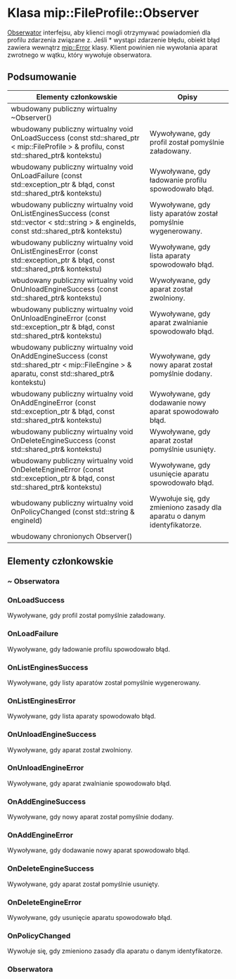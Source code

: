 # <a name="class-mipfileprofileobserver"></a>Klasa mip::FileProfile::Observer 
[Obserwator](#classmip_1_1_file_profile_1_1_observer) interfejsu, aby klienci mogli otrzymywać powiadomień dla profilu zdarzenia związane z.
Jeśli * wystąpi zdarzenie błędu, obiekt błąd zawiera wewnątrz [mip::Error](#classmip_1_1_error) klasy. Klient powinien nie wywołania aparat zwrotnego w wątku, który wywołuje obserwatora.
  
## <a name="summary"></a>Podsumowanie
 Elementy członkowskie                        | Opisy                                
--------------------------------|---------------------------------------------
wbudowany publiczny wirtualny ~Observer()  |  
wbudowany publiczny wirtualny void OnLoadSuccess (const std::shared_ptr < mip::FileProfile > & profilu, const std::shared_ptr<void>& kontekstu)  |  Wywoływane, gdy profil został pomyślnie załadowany.
wbudowany publiczny wirtualny void OnLoadFailure (const std::exception_ptr & błąd, const std::shared_ptr<void>& kontekstu)  |  Wywoływane, gdy ładowanie profilu spowodowało błąd.
wbudowany publiczny wirtualny void OnListEnginesSuccess (const std::vector < std::string > & engineIds, const std::shared_ptr<void>& kontekstu)  |  Wywoływane, gdy listy aparatów został pomyślnie wygenerowany.
wbudowany publiczny wirtualny void OnListEnginesError (const std::exception_ptr & błąd, const std::shared_ptr<void>& kontekstu)  |  Wywoływane, gdy lista aparaty spowodowało błąd.
wbudowany publiczny wirtualny void OnUnloadEngineSuccess (const std::shared_ptr<void>& kontekstu)  |  Wywoływane, gdy aparat został zwolniony.
wbudowany publiczny wirtualny void OnUnloadEngineError (const std::exception_ptr & błąd, const std::shared_ptr<void>& kontekstu)  |  Wywoływane, gdy aparat zwalnianie spowodowało błąd.
wbudowany publiczny wirtualny void OnAddEngineSuccess (const std::shared_ptr < mip::FileEngine > & aparatu, const std::shared_ptr<void>& kontekstu)  |  Wywoływane, gdy nowy aparat został pomyślnie dodany.
wbudowany publiczny wirtualny void OnAddEngineError (const std::exception_ptr & błąd, const std::shared_ptr<void>& kontekstu)  |  Wywoływane, gdy dodawanie nowy aparat spowodowało błąd.
wbudowany publiczny wirtualny void OnDeleteEngineSuccess (const std::shared_ptr<void>& kontekstu)  |  Wywoływane, gdy aparat został pomyślnie usunięty.
wbudowany publiczny wirtualny void OnDeleteEngineError (const std::exception_ptr & błąd, const std::shared_ptr<void>& kontekstu)  |  Wywoływane, gdy usunięcie aparatu spowodowało błąd.
wbudowany publiczny wirtualny void OnPolicyChanged (const std::string & engineId)  |  Wywołuje się, gdy zmieniono zasady dla aparatu o danym identyfikatorze.
wbudowany chronionych Observer()  |  
  
## <a name="members"></a>Elementy członkowskie
  
### <a name="observer"></a>~ Obserwatora
  
### <a name="onloadsuccess"></a>OnLoadSuccess
Wywoływane, gdy profil został pomyślnie załadowany.
  
### <a name="onloadfailure"></a>OnLoadFailure
Wywoływane, gdy ładowanie profilu spowodowało błąd.
  
### <a name="onlistenginessuccess"></a>OnListEnginesSuccess
Wywoływane, gdy listy aparatów został pomyślnie wygenerowany.
  
### <a name="onlistengineserror"></a>OnListEnginesError
Wywoływane, gdy lista aparaty spowodowało błąd.
  
### <a name="onunloadenginesuccess"></a>OnUnloadEngineSuccess
Wywoływane, gdy aparat został zwolniony.
  
### <a name="onunloadengineerror"></a>OnUnloadEngineError
Wywoływane, gdy aparat zwalnianie spowodowało błąd.
  
### <a name="onaddenginesuccess"></a>OnAddEngineSuccess
Wywoływane, gdy nowy aparat został pomyślnie dodany.
  
### <a name="onaddengineerror"></a>OnAddEngineError
Wywoływane, gdy dodawanie nowy aparat spowodowało błąd.
  
### <a name="ondeleteenginesuccess"></a>OnDeleteEngineSuccess
Wywoływane, gdy aparat został pomyślnie usunięty.
  
### <a name="ondeleteengineerror"></a>OnDeleteEngineError
Wywoływane, gdy usunięcie aparatu spowodowało błąd.
  
### <a name="onpolicychanged"></a>OnPolicyChanged
Wywołuje się, gdy zmieniono zasady dla aparatu o danym identyfikatorze.
  
### <a name="observer"></a>Obserwatora